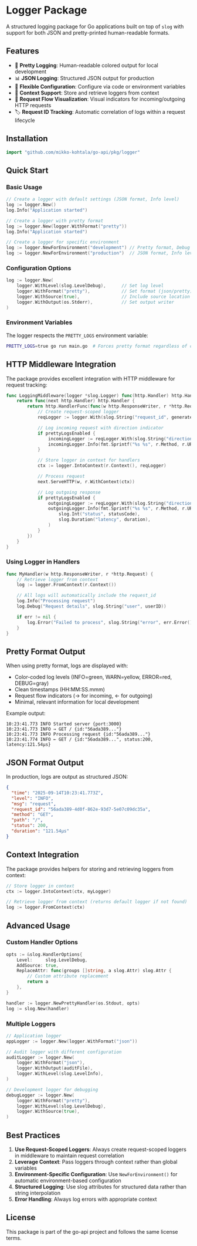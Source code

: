 # Logger Package

A structured logging package for Go applications built on top of `slog` with support for both JSON and pretty-printed human-readable formats.

## Features

- 🎨 **Pretty Logging**: Human-readable colored output for local development
- 📊 **JSON Logging**: Structured JSON output for production
- 🔧 **Flexible Configuration**: Configure via code or environment variables
- 🎯 **Context Support**: Store and retrieve loggers from context
- 🚦 **Request Flow Visualization**: Visual indicators for incoming/outgoing HTTP requests
- 🏷️ **Request ID Tracking**: Automatic correlation of logs within a request lifecycle

## Installation

```go
import "github.com/mikko-kohtala/go-api/pkg/logger"
```

## Quick Start

### Basic Usage

```go
// Create a logger with default settings (JSON format, Info level)
log := logger.New()
log.Info("Application started")

// Create a logger with pretty format
log := logger.New(logger.WithFormat("pretty"))
log.Info("Application started")

// Create a logger for specific environment
log := logger.NewForEnvironment("development") // Pretty format, Debug level
log := logger.NewForEnvironment("production")  // JSON format, Info level
```

### Configuration Options

```go
log := logger.New(
    logger.WithLevel(slog.LevelDebug),      // Set log level
    logger.WithFormat("pretty"),            // Set format (json/pretty)
    logger.WithSource(true),                // Include source location
    logger.WithOutput(os.Stderr),           // Set output writer
)
```

### Environment Variables

The logger respects the `PRETTY_LOGS` environment variable:

```bash
PRETTY_LOGS=true go run main.go  # Forces pretty format regardless of config
```

## HTTP Middleware Integration

The package provides excellent integration with HTTP middleware for request tracking:

```go
func LoggingMiddleware(logger *slog.Logger) func(http.Handler) http.Handler {
    return func(next http.Handler) http.Handler {
        return http.HandlerFunc(func(w http.ResponseWriter, r *http.Request) {
            // Create request-scoped logger
            reqLogger := logger.With(slog.String("request_id", generateRequestID()))

            // Log incoming request with direction indicator
            if prettyLogsEnabled {
                incomingLogger := reqLogger.With(slog.String("direction", "incoming"))
                incomingLogger.Info(fmt.Sprintf("%s %s", r.Method, r.URL.Path))
            }

            // Store logger in context for handlers
            ctx := logger.IntoContext(r.Context(), reqLogger)

            // Process request
            next.ServeHTTP(w, r.WithContext(ctx))

            // Log outgoing response
            if prettyLogsEnabled {
                outgoingLogger := reqLogger.With(slog.String("direction", "outgoing"))
                outgoingLogger.Info(fmt.Sprintf("%s %s", r.Method, r.URL.Path),
                    slog.Int("status", statusCode),
                    slog.Duration("latency", duration),
                )
            }
        })
    }
}
```

### Using Logger in Handlers

```go
func MyHandler(w http.ResponseWriter, r *http.Request) {
    // Retrieve logger from context
    log := logger.FromContext(r.Context())

    // All logs will automatically include the request_id
    log.Info("Processing request")
    log.Debug("Request details", slog.String("user", userID))

    if err != nil {
        log.Error("Failed to process", slog.String("error", err.Error()))
    }
}
```

## Pretty Format Output

When using pretty format, logs are displayed with:
- Color-coded log levels (INFO=green, WARN=yellow, ERROR=red, DEBUG=gray)
- Clean timestamps (HH:MM:SS.mmm)
- Request flow indicators (→ for incoming, ← for outgoing)
- Minimal, relevant information for local development

Example output:
```
10:23:41.773 INFO Started server {port:3000}
10:23:41.773 INFO → GET / {id:"56ada389..."}
10:23:41.773 INFO Processing request {id:"56ada389..."}
10:23:41.774 INFO ← GET / {id:"56ada389...", status:200, latency:121.54µs}
```

## JSON Format Output

In production, logs are output as structured JSON:
```json
{
  "time": "2025-09-14T10:23:41.773Z",
  "level": "INFO",
  "msg": "request",
  "request_id": "56ada389-4d0f-862e-93d7-5e07c09dc35a",
  "method": "GET",
  "path": "/",
  "status": 200,
  "duration": "121.54µs"
}
```

## Context Integration

The package provides helpers for storing and retrieving loggers from context:

```go
// Store logger in context
ctx := logger.IntoContext(ctx, myLogger)

// Retrieve logger from context (returns default logger if not found)
log := logger.FromContext(ctx)
```

## Advanced Usage

### Custom Handler Options

```go
opts := &slog.HandlerOptions{
    Level:     slog.LevelDebug,
    AddSource: true,
    ReplaceAttr: func(groups []string, a slog.Attr) slog.Attr {
        // Custom attribute replacement
        return a
    },
}

handler := logger.NewPrettyHandler(os.Stdout, opts)
log := slog.New(handler)
```

### Multiple Loggers

```go
// Application logger
appLogger := logger.New(logger.WithFormat("json"))

// Audit logger with different configuration
auditLogger := logger.New(
    logger.WithFormat("json"),
    logger.WithOutput(auditFile),
    logger.WithLevel(slog.LevelInfo),
)

// Development logger for debugging
debugLogger := logger.New(
    logger.WithFormat("pretty"),
    logger.WithLevel(slog.LevelDebug),
    logger.WithSource(true),
)
```

## Best Practices

1. **Use Request-Scoped Loggers**: Always create request-scoped loggers in middleware to maintain request correlation
2. **Leverage Context**: Pass loggers through context rather than global variables
3. **Environment-Specific Configuration**: Use `NewForEnvironment()` for automatic environment-based configuration
4. **Structured Logging**: Use slog attributes for structured data rather than string interpolation
5. **Error Handling**: Always log errors with appropriate context

## License

This package is part of the go-api project and follows the same license terms.